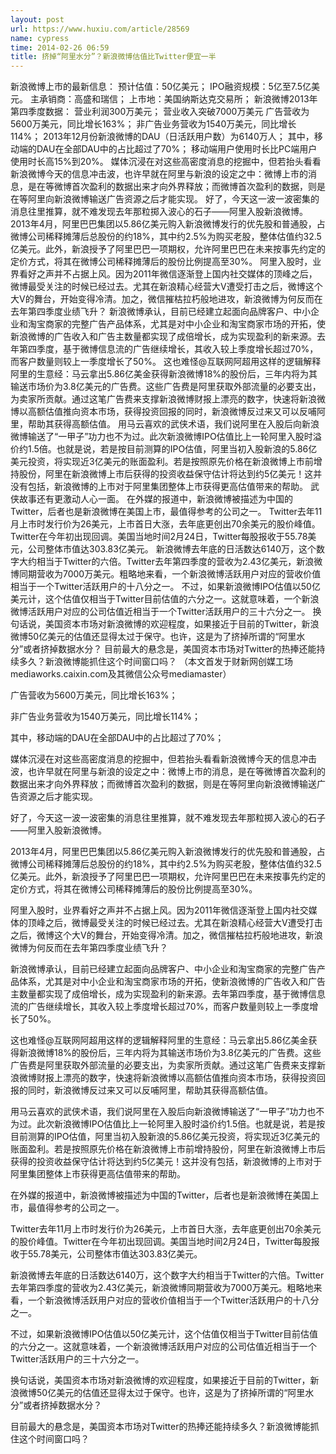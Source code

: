```yaml
---
layout: post
url: https://www.huxiu.com/article/28569
name: cypress
time: 2014-02-26 06:59
title: 挤掉“阿里水分”？新浪微博估值比Twitter便宜一半
---
```

新浪微博上市的最新信息： 预计估值：50亿美元； IPO融资规模：5亿至7.5亿美元。 主承销商：高盛和瑞信； 上市地：美国纳斯达克交易所； 新浪微博2013年第四季度数据： 营业利润300万美元； 营业收入突破7000万美元 广告营收为5600万美元，同比增长163%； 非广告业务营收为1540万美元，同比增长114%； 2013年12月份新浪微博的DAU（日活跃用户数）为6140万人； 其中，移动端的DAU在全部DAU中的占比超过了70%； 移动端用户使用时长比PC端用户使用时长高15%到20%。 媒体沉浸在对这些高密度消息的挖掘中，但若抬头看看新浪微博今天的信息冲击波，也许早就在阿里与新浪的设定之中：微博上市的消息，是在等微博首次盈利的数据出来才向外界释放；而微博首次盈利的数据，则是在等阿里向新浪微博输送广告资源之后才能实现。 好了，今天这一波一波密集的消息往里推算，就不难发现去年那粒掷入波心的石子——阿里入股新浪微博。 2013年4月，阿里巴巴集团以5.86亿美元购入新浪微博发行的优先股和普通股，占微博公司稀释摊薄后总股份的约18%，其中约2.5%为购买老股，整体估值约32.5亿美元。此外，新浪授予了阿里巴巴一项期权，允许阿里巴巴在未来按事先约定的定价方式，将其在微博公司稀释摊薄后的股份比例提高至30%。 阿里入股时，业界看好之声并不占据上风。因为2011年微信逐渐登上国内社交媒体的顶峰之后，微博最受关注的时候已经过去。尤其在新浪精心经营大V遭受打击之后，微博这个大V的舞台，开始变得冷清。加之，微信摧枯拉朽般地进攻，新浪微博为何反而在去年第四季度业绩飞升？ 新浪微博承认，目前已经建立起面向品牌客户、中小企业和淘宝商家的完整广告产品体系，尤其是对中小企业和淘宝商家市场的开拓，使新浪微博的广告收入和广告主数量都实现了成倍增长，成为实现盈利的新来源。去年第四季度，基于微博信息流的广告继续增长，其收入较上季度增长超过70%，而客户数量则较上一季度增长了50%。 这也难怪@互联网阿超用这样的逻辑解释阿里的生意经：马云拿出5.86亿美金获得新浪微博18%的股份后，三年内将为其输送市场价为3.8亿美元的广告费。这些广告费是阿里获取外部流量的必要支出，为卖家所贡献。通过这笔广告费来支撑新浪微博财报上漂亮的数字，快速将新浪微博以高额估值推向资本市场，获得投资回报的同时，新浪微博反过来又可以反哺阿里，帮助其获得高额估值。 用马云喜欢的武侠术语，我们说阿里在入股后向新浪微博输送了“一甲子”功力也不为过。此次新浪微博IPO估值比上一轮阿里入股时溢价约1.5倍。也就是说，若是按目前测算的IPO估值，阿里当初入股新浪的5.86亿美元投资，将实现近3亿美元的账面盈利。若是按照原先价格在新浪微博上市前增持股份，阿里在新浪微博上市后获得的投资收益保守估计将达到约5亿美元！这并没有包括，新浪微博的上市对于阿里集团整体上市获得更高估值带来的帮助。 武侠故事还有更激动人心一面。 在外媒的报道中，新浪微博被描述为中国的Twitter，后者也是新浪微博在美国上市，最值得参考的公司之一。 Twitter去年11月上市时发行价为26美元，上市首日大涨，去年底更创出70余美元的股价峰值。Twitter在今年初出现回调。美国当地时间2月24日，Twitter每股报收于55.78美元，公司整体市值达303.83亿美元。 新浪微博去年底的日活数达6140万，这个数字大约相当于Twitter的六倍。Twitter去年第四季度的营收为2.43亿美元，新浪微博同期营收为7000万美元。粗略地来看，一个新浪微博活跃用户对应的营收价值相当于一个Twitter活跃用户的十八分之一。 不过，如果新浪微博IPO估值以50亿美元计，这个估值仅相当于Twitter目前估值的六分之一。这就意味着，一个新浪微博活跃用户对应的公司估值近相当于一个Twitter活跃用户的三十六分之一。 换句话说，美国资本市场对新浪微博的欢迎程度，如果接近于目前的Twitter，新浪微博50亿美元的估值还显得太过于保守。也许，这是为了挤掉所谓的“阿里水分”或者挤掉数据水分？ 目前最大的悬念是，美国资本市场对Twitter的热捧还能持续多久？新浪微博能抓住这个时间窗口吗？ （本文首发于财新网创媒工场mediaworks.caixin.com及其微信公众号mediamaster）

广告营收为5600万美元，同比增长163%；

非广告业务营收为1540万美元，同比增长114%；

其中，移动端的DAU在全部DAU中的占比超过了70%；

媒体沉浸在对这些高密度消息的挖掘中，但若抬头看看新浪微博今天的信息冲击波，也许早就在阿里与新浪的设定之中：微博上市的消息，是在等微博首次盈利的数据出来才向外界释放；而微博首次盈利的数据，则是在等阿里向新浪微博输送广告资源之后才能实现。

好了，今天这一波一波密集的消息往里推算，就不难发现去年那粒掷入波心的石子——阿里入股新浪微博。

2013年4月，阿里巴巴集团以5.86亿美元购入新浪微博发行的优先股和普通股，占微博公司稀释摊薄后总股份的约18%，其中约2.5%为购买老股，整体估值约32.5亿美元。此外，新浪授予了阿里巴巴一项期权，允许阿里巴巴在未来按事先约定的定价方式，将其在微博公司稀释摊薄后的股份比例提高至30%。

阿里入股时，业界看好之声并不占据上风。因为2011年微信逐渐登上国内社交媒体的顶峰之后，微博最受关注的时候已经过去。尤其在新浪精心经营大V遭受打击之后，微博这个大V的舞台，开始变得冷清。加之，微信摧枯拉朽般地进攻，新浪微博为何反而在去年第四季度业绩飞升？

新浪微博承认，目前已经建立起面向品牌客户、中小企业和淘宝商家的完整广告产品体系，尤其是对中小企业和淘宝商家市场的开拓，使新浪微博的广告收入和广告主数量都实现了成倍增长，成为实现盈利的新来源。去年第四季度，基于微博信息流的广告继续增长，其收入较上季度增长超过70%，而客户数量则较上一季度增长了50%。

这也难怪@互联网阿超用这样的逻辑解释阿里的生意经：马云拿出5.86亿美金获得新浪微博18%的股份后，三年内将为其输送市场价为3.8亿美元的广告费。这些广告费是阿里获取外部流量的必要支出，为卖家所贡献。通过这笔广告费来支撑新浪微博财报上漂亮的数字，快速将新浪微博以高额估值推向资本市场，获得投资回报的同时，新浪微博反过来又可以反哺阿里，帮助其获得高额估值。

用马云喜欢的武侠术语，我们说阿里在入股后向新浪微博输送了“一甲子”功力也不为过。此次新浪微博IPO估值比上一轮阿里入股时溢价约1.5倍。也就是说，若是按目前测算的IPO估值，阿里当初入股新浪的5.86亿美元投资，将实现近3亿美元的账面盈利。若是按照原先价格在新浪微博上市前增持股份，阿里在新浪微博上市后获得的投资收益保守估计将达到约5亿美元！这并没有包括，新浪微博的上市对于阿里集团整体上市获得更高估值带来的帮助。

在外媒的报道中，新浪微博被描述为中国的Twitter，后者也是新浪微博在美国上市，最值得参考的公司之一。

Twitter去年11月上市时发行价为26美元，上市首日大涨，去年底更创出70余美元的股价峰值。Twitter在今年初出现回调。美国当地时间2月24日，Twitter每股报收于55.78美元，公司整体市值达303.83亿美元。

新浪微博去年底的日活数达6140万，这个数字大约相当于Twitter的六倍。Twitter去年第四季度的营收为2.43亿美元，新浪微博同期营收为7000万美元。粗略地来看，一个新浪微博活跃用户对应的营收价值相当于一个Twitter活跃用户的十八分之一。

不过，如果新浪微博IPO估值以50亿美元计，这个估值仅相当于Twitter目前估值的六分之一。这就意味着，一个新浪微博活跃用户对应的公司估值近相当于一个Twitter活跃用户的三十六分之一。

换句话说，美国资本市场对新浪微博的欢迎程度，如果接近于目前的Twitter，新浪微博50亿美元的估值还显得太过于保守。也许，这是为了挤掉所谓的“阿里水分”或者挤掉数据水分？

目前最大的悬念是，美国资本市场对Twitter的热捧还能持续多久？新浪微博能抓住这个时间窗口吗？

